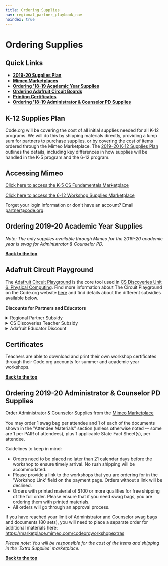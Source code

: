 ```yaml
---
title: Ordering Supplies
nav: regional_partner_playbook_nav
noindex: true
---
```

<a id="top"></a>

# Ordering Supplies

## Quick Links

- **[2019-20 Supplies Plan](#plan)**<br/>
- **[Mimeo Marketplaces](#mimeo)**<br/>
- **[Ordering '18-19 Academic Year Supplies](#academic)**<br/>
- **[Ordering Adafruit Circuit Boards](#adafruit)**<br/>
- **[Printing Certificates](#certs)**<br/>
- **[Ordering '18-19 Administrator & Counselor PD Supplies](#ac)**<br/>

<a id="plan"></a>
## K-12 Supplies Plan

Code.org will be covering the cost of all initial supplies needed for all K-12 programs. We will do this by shipping materials directly, providing a lump sum for partners to purchase supplies, or by covering the cost of items ordered through the Mimeo Marketplace. The [2019-20 K-12 Supplies Plan](https://docs.google.com/document/d/1NJHr2B469TqUjIOFSGomN5yUyu9Pqg9jTI_aYPFmGlY/edit) outlines the details, including key differences in how supplies will be handled in the K-5 program and the 6-12 program.

<a id="mimeo"></a>
## Accessing Mimeo

[Click here to access the K-5 CS Fundamentals Marketplace](https://marketplace.mimeo.com/codeorg)

[Click here to access the 6-12 Workshop Supplies Marketplace](https://marketplace.mimeo.com/codeorgworkshop)

Forget your login information or don't have an account? Email partner@code.org.

<a id="academic"></a>
## Ordering 2019-20 Academic Year Supplies

*Note: The only supplies available through Mimeo for the 2019-20 academic year is swag for Administrator & Counselor PD.*


[**Back to the top**](#top)

<a id="adafruit"></a>
## Adafruit Circuit Playground

The [Adafruit Circuit Playground](https://www.adafruit.com/product/3399) is the core tool used in [CS Discoveries Unit 6, Physical Computing](https://studio.code.org/s/csd6). Find more information about The Circuit Playground on the Code.org website [here](https://code.org/circuitplayground) and find details about the different subsidies available below.


**Discounts for Partners and Educators**

<details>
	<summary>Regional Partner Subsidy</summary>
	<p>

* <b>Group 1 and 2 Partners</b> that received one Adafruit classroom kit last year were eligible to order a second kit at no cost if they have two Code.org-funded CS Discoveries cohorts for the 2018-19 academic year
* <b>Group 3 and 4 Partners</b> were eligible to receive up to two kits if they have two Code.org-funded CS Discoveries cohorts for the 2018-19 academic year
* Partners recieved a unique discount code to apply at checkout on the [Adafruit website](https://www.adafruit.com/product/3399) worth the value of the number of kits they're eligible to receive in email in November 2018
* Details about the 2019-20 subsidy program will be shared in fall 2019
</p>
</details>

<details>
	<summary>CS Discoveries Teacher Subsidy</summary>
	<p>

* Review the details of the CS Discoveries teacher subsidy, eligibility requirements, and timeline for the 2019-20 school year at [code.org/circuitplayground#classroom](https://code.org/circuitplayground#classroom).
</p>
</details>

<details>
	<summary>Adafruit Educator Discount</summary>
	<p>

* The Adafruit Circuit Playground classroom kit is now available for individuals not subsidised by Code.org to purchase independently on the Adafruit website.
	* The classroom kit is available for purchase on the Adafruit website [here](https://www.adafruit.com/product/3399)
	* Individual kits are also available [here](https://www.adafruit.com/product/3795)
* A 10% educator discount is available for purchases over $250 for those that do not qualify for the subsity. To get the educator discount, apply the code <b>ADAEDU</b> at checkout.
</p>
</details>

<a id="certs"></a>
## Certificates

Teachers are able to download and print their own workshop certificates through their Code.org accounts for summer and academic year workshops.

[**Back to the top**](#top)


<a id="ac"></a>
## Ordering 2019-20 Administrator & Counselor PD Supplies
Order Administrator & Counselor Supplies from the [Mimeo Marketplace](https://marketplace.mimeo.com/codeorgworkshop)

You may order 1 swag bag per attendee and 1 of each of the documents shown in the "Attendee Materials" section (unless otherwise noted -- some are 1 per PAIR of attendees), plus 1 applicable State Fact Sheet(s), per attendee.

Guidelines to keep in mind:

- Orders need to be placed no later than 21 calendar days before the workshop to ensure timely arrival. No rush shipping will be accommodated.
- Please provide a link to the workshops that you are ordering for in the 'Workshop Link' field on the payment page. Orders without a link will be declined.
- Orders with printed material of $100 or more qualifies for free shipping of the full order. Please ensure that if you need swag bags, you are ordering them with printed materials.
- All orders will go through an approval process.

If you have reached your limit of Administrator and Counselor swag bags and documents (80 sets), you will need to place a separate order for additional materials here:  https://marketplace.mimeo.com/codeorgworkshopextras

*Please note: You will be responsible for the cost of the items and shipping in the 'Extra Supplies' marketplace.*

[**Back to the top**](#top)
